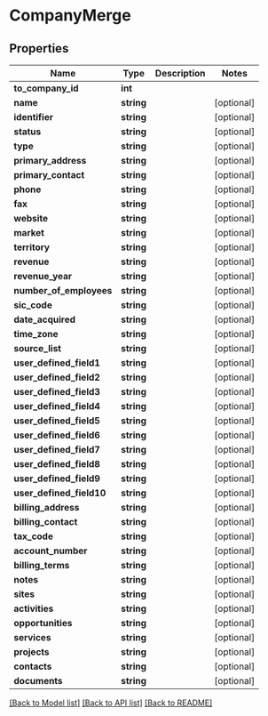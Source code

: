 # CompanyMerge

## Properties
Name | Type | Description | Notes
------------ | ------------- | ------------- | -------------
**to_company_id** | **int** |  | 
**name** | **string** |  | [optional] 
**identifier** | **string** |  | [optional] 
**status** | **string** |  | [optional] 
**type** | **string** |  | [optional] 
**primary_address** | **string** |  | [optional] 
**primary_contact** | **string** |  | [optional] 
**phone** | **string** |  | [optional] 
**fax** | **string** |  | [optional] 
**website** | **string** |  | [optional] 
**market** | **string** |  | [optional] 
**territory** | **string** |  | [optional] 
**revenue** | **string** |  | [optional] 
**revenue_year** | **string** |  | [optional] 
**number_of_employees** | **string** |  | [optional] 
**sic_code** | **string** |  | [optional] 
**date_acquired** | **string** |  | [optional] 
**time_zone** | **string** |  | [optional] 
**source_list** | **string** |  | [optional] 
**user_defined_field1** | **string** |  | [optional] 
**user_defined_field2** | **string** |  | [optional] 
**user_defined_field3** | **string** |  | [optional] 
**user_defined_field4** | **string** |  | [optional] 
**user_defined_field5** | **string** |  | [optional] 
**user_defined_field6** | **string** |  | [optional] 
**user_defined_field7** | **string** |  | [optional] 
**user_defined_field8** | **string** |  | [optional] 
**user_defined_field9** | **string** |  | [optional] 
**user_defined_field10** | **string** |  | [optional] 
**billing_address** | **string** |  | [optional] 
**billing_contact** | **string** |  | [optional] 
**tax_code** | **string** |  | [optional] 
**account_number** | **string** |  | [optional] 
**billing_terms** | **string** |  | [optional] 
**notes** | **string** |  | [optional] 
**sites** | **string** |  | [optional] 
**activities** | **string** |  | [optional] 
**opportunities** | **string** |  | [optional] 
**services** | **string** |  | [optional] 
**projects** | **string** |  | [optional] 
**contacts** | **string** |  | [optional] 
**documents** | **string** |  | [optional] 

[[Back to Model list]](../README.md#documentation-for-models) [[Back to API list]](../README.md#documentation-for-api-endpoints) [[Back to README]](../README.md)


